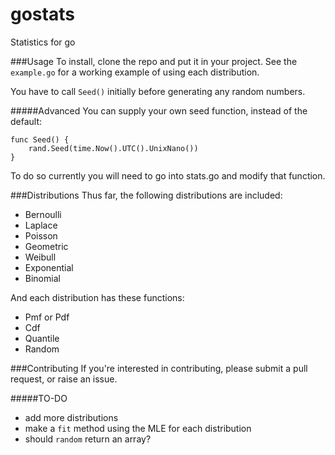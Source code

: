 # gostats
Statistics for go

###Usage
To install, clone the repo and put it in your project. See the `example.go` for a working example of using each distribution.

You have to call `Seed()` initially before generating any random numbers.

#####Advanced
You can supply your own seed function, instead of the default:

    func Seed() {
	    rand.Seed(time.Now().UTC().UnixNano())
    }

To do so currently you will need to go into stats.go and modify that function.

###Distributions
Thus far, the following distributions are included: 
- Bernoulli 
- Laplace 
- Poisson
- Geometric
- Weibull
- Exponential
- Binomial

And each distribution has these functions:
- Pmf or Pdf
- Cdf
- Quantile
- Random

###Contributing
If you're interested in contributing, please submit a pull request, or raise an issue.

#####TO-DO
- add more distributions
- make a `fit` method using the MLE for each distribution
- should `random` return an array?
